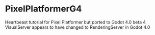 # PixelPlatformerG4
Heartbeast tutorial for Pixel Platformer but ported to Godot 4.0 beta 4
VisualServer appears to have changed to RenderingServer in Godot 4.0
